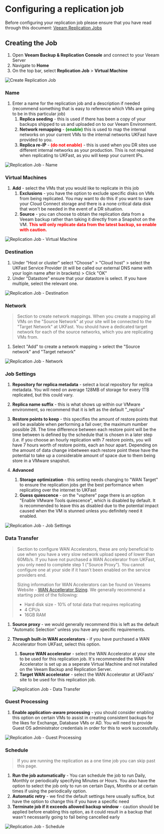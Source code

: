 # Configuring a replication job

Before configuring your replication job please ensure that you have read through this document: [Veeam Replication Jobs](veeam_replication_jobs.md)

## Creating the Job
1. Open **Veeam Backup & Replication Console** and connect to your Veeam Server
2. Navigate to **Home**
3. On the top bar, select **Replication Job** > **Virtual Machine**

![Create Replication Job](files/createreplicationjob/createreplicationjob.png)

### Name
1. Enter a name for the replication job and a description if needed (recommend something that is easy to reference which VMs are going to be in this particular job)
    1. **Replica seeding** - this is used if there has been a copy of your backups shipped to us and uploaded on to our Veeam Environment. 
    2. **Network remapping** - <span style="color:green">**(enable)**</span> this is used to map the internal networks on your current VMs to the internal networks UKFast have provided to you. 
    3. **Replica re-IP** - <span style="color:red">**(do not enable)**</span> - this is used when you DR sites use different internal networks as your production. This is not required when replicating to UKFast, as you will keep your current IPs.

![Replication Job - Name](files/createreplicationjob/createreplicationjob_name.png)

### Virtual Machines
1. **Add** - select the VMs that you would like to replicate in this job<br />
    1. **Exclusions** - you have the option to exclude specific disks on VMs from being replicated. You may want to do this if you want to save your Cloud Connect storage and there is a none critical data disk that won't be needed in the event of a DR situation.
    2. **Source** - you can choose to obtain the replication data from a Veeam backup rather than taking it directly from a Snapshot on the VM. <span style="color:red">**This will only replicate data from the latest backup, so enable with caution.**</span>

![Replication Job - Virtual Machine](files/createreplicationjob/createreplicationjob_virtualmachine.png)


### Destination
1. Under "Host or cluster" select "Choose" > "Cloud host" > select the UKFast Service Provider (it will be called our external DNS name with your login name after in brackets) > Click "OK"
2. Under "Datastore" ensure that your datastore is select. If you have multiple, select the relevant one.

![Replication Job - Destination](files/createreplicationjob/createreplicationjob_destination.png)

### Network
<blockquote>
Section to create network mappings. When you create a mapping all VMs on the "Source Network" at your site will be connected to the "Target Network" at UKFast. You should have a dedicated target network for each of the source networks, which you are replicating VMs from.
</blockquote>

1. Select "Add" to create a network mapping > select the "Source network" and "Target network"

![Replication Job - Network](files/createreplicationjob/createreplicationjob_network.png)

### Job Settings
1. **Repository for replica metadata** - select a local repository for replica metadata. You will need on average 128MB of storage for every 1TB replicated, but this could vary.
2. **Replica name suffix** - this is what shows up within our VMware environment, so recommend that it is left as the default "_replica"
3. **Restore points to keep** - this specifies the amount of restore points that will be available when performing a fail over; the maximum number possible 28. The time difference between each restore point will be the time between is defined by the schedule that is chosen in a later step (i.e. if you choose an hourly replication with 7 restore points, you will have 7 hours worth of restore points, each an hour apart. Depending on the amount of data change inbetween each restore point these have the potential to take up a considerable amount of space due to them being store in a VMware snapshot.

4. **Advanced**
    1. **Storage optimization** - this setting needs changing to "WAN Target" to ensure the replication jobs get the best performance when replicating over the internet to UKFast
    2. **Guess quiescence** - on the "vsphere" page there is an option "Enable VMware Tools quiescence", which is disabled by default. It is recommended to leave this as disabled due to the potential impact caused when the VM is stunned unless you definitely need it enabled.

![Replication Job - Job Settings](files/createreplicationjob/createreplicationjob_jobsettings.png)

### Data Transfer
<blockquote>
Section to configure WAN Accelerators, these are only beneficial to use when you have a very slow network upload speed of lower than 60Mb/s. If you have not purchased a WAN Accelerator from UKFast, you only need to complete step 1 ("Source Proxy"). You cannot configure one at your side if it hasn't been enabled on the service providers end.

Sizing information for WAN Accelerators can be found on Veeams Website - [WAN Accellerator Sizing](https://helpcenter.veeam.com/docs/backup/vsphere/wan_accelerator_sizing.html?ver=100). We generally recommend a starting point of the following:  
* Hard disk size - 10% of total data that requires replicating
* 4 CPUs
* 16GB RAM
</blockquote>

1. **Source proxy** - we would generally recommend this is left as the default "Automatic Selection" unless you have any specific requirements.
2. **Through built-in WAN accelerators** - if you have purchased a WAN Accelerator from UKFast, select this option. 
    1. **Source WAN accelerator** - select the WAN Accelerator at your site to be used for this replication job. It's recommended the WAN Accelerator is set up as a seperate Virtual Machine and not installed on the Veeam Backup and Replication Server.
    2. **Target WAN accelerator** - select the WAN Accelerator at UKFasts' site to be used for this replication job.

    ![Replication Job - Data Transfer](files/createreplicationjob/createreplicationjob_datatransfer.png)

### Guest Processing
1. **Enable application-aware processing** - you should consider enabling this option on certain VMs to assist in creating consistent backups for the likes for Exchange, Database VMs or AD. You will need to provide Guest OS administrator credentials in order for this to work successfully.

![Replication Job - Guest Processing](files/createreplicationjob/createreplicationjob_guestprocessing.png)

### Schedule
<blockquote>
If you are running the replication as a one time job you can skip past this page.
</blockquote>

1. **Run the job automatically** - You can schedule the job to run Daily, Monthly or periodically specifying Minutes or Hours. You also have the option to select the job only to run on certain Days, Months or at certain times if using the periodically option.
2. **Automatic retry** - we find the default settings here usually suffice, but have the option to change this if you have a specific need
3. **Terminate job if it exceeds allowed backup window** - caution should be applied before enabling this option, as it could result in a backup that wasn't necessarily going to fail being cancelled early

![Replication Job - Schedule](files/createreplicationjob/createreplicationjob_schedule.png)

